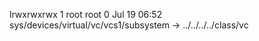 lrwxrwxrwx 1 root root 0 Jul 19 06:52 sys/devices/virtual/vc/vcs1/subsystem -> ../../../../class/vc
